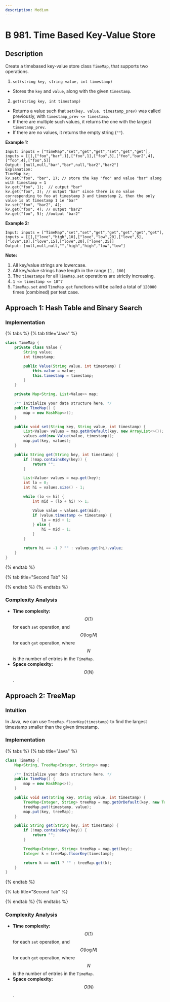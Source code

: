 ```yaml
---
description: Medium
---
```


# B 981. Time Based Key-Value Store

## Description

Create a timebased key-value store class `TimeMap`, that supports two operations.

1. `set(string key, string value, int timestamp)`

* Stores the `key` and `value`, along with the given `timestamp`.

2. `get(string key, int timestamp)` 

* Returns a value such that `set(key, value, timestamp_prev)` was called previously, with `timestamp_prev <= timestamp`.
* If there are multiple such values, it returns the one with the largest `timestamp_prev`.
* If there are no values, it returns the empty string \(`""`\).

**Example 1:**

```text
Input: inputs = ["TimeMap","set","get","get","set","get","get"], inputs = [[],["foo","bar",1],["foo",1],["foo",3],["foo","bar2",4],["foo",4],["foo",5]]
Output: [null,null,"bar","bar",null,"bar2","bar2"]
Explanation:   
TimeMap kv;   
kv.set("foo", "bar", 1); // store the key "foo" and value "bar" along with timestamp = 1   
kv.get("foo", 1);  // output "bar"   
kv.get("foo", 3); // output "bar" since there is no value corresponding to foo at timestamp 3 and timestamp 2, then the only value is at timestamp 1 ie "bar"   
kv.set("foo", "bar2", 4);   
kv.get("foo", 4); // output "bar2"   
kv.get("foo", 5); //output "bar2"   

```

**Example 2:**

```text
Input: inputs = ["TimeMap","set","set","get","get","get","get","get"], inputs = [[],["love","high",10],["love","low",20],["love",5],["love",10],["love",15],["love",20],["love",25]]
Output: [null,null,null,"","high","high","low","low"]
```

**Note:**

1. All key/value strings are lowercase.
2. All key/value strings have length in the range `[1, 100]`
3. The `timestamps` for all `TimeMap.set` operations are strictly increasing.
4. `1 <= timestamp <= 10^7`
5. `TimeMap.set` and `TimeMap.get` functions will be called a total of `120000` times \(combined\) per test case.

## Approach 1: Hash Table and Binary Search

### Implementation

{% tabs %}
{% tab title="Java" %}
```java
class TimeMap {
    private class Value {
        String value;
        int timestamp;

        public Value(String value, int timestamp) {
            this.value = value;
            this.timestamp = timestamp;
        }
    }

    private Map<String, List<Value>> map;

    /** Initialize your data structure here. */
    public TimeMap() {
        map = new HashMap<>();
    }

    public void set(String key, String value, int timestamp) {
        List<Value> values = map.getOrDefault(key, new ArrayList<>());
        values.add(new Value(value, timestamp));
        map.put(key, values);
    }

    public String get(String key, int timestamp) {
        if (!map.containsKey(key)) {
            return "";
        }

        List<Value> values = map.get(key);
        int lo = 0;
        int hi = values.size() - 1;

        while (lo <= hi) {
            int mid = (lo + hi) >> 1;

            Value value = values.get(mid);
            if (value.timestamp <= timestamp) {
                lo = mid + 1;
            } else {
                hi = mid - 1;
            }
        }

        return hi == -1 ? "" : values.get(hi).value;
    }
}
```
{% endtab %}

{% tab title="Second Tab" %}

{% endtab %}
{% endtabs %}

### Complexity Analysis

* **Time complexity:** $$O(1)$$ for each `set` operation, and $$O(\log{N})$$ for each `get` operation, where $$N$$ is the number of entries in the `TimeMap`.
* **Space complexity:** $$O(N)$$.

## Approach 2: TreeMap

### Intuition

In Java, we can use `TreeMap.floorKey(timestamp)` to find the largest timestamp smaller than the given timestamp.

### Implementation

{% tabs %}
{% tab title="Java" %}
```java
class TimeMap {
    Map<String, TreeMap<Integer, String>> map;

    /** Initialize your data structure here. */
    public TimeMap() {
        map = new HashMap<>();
    }

    public void set(String key, String value, int timestamp) {
        TreeMap<Integer, String> treeMap = map.getOrDefault(key, new TreeMap<>());
        treeMap.put(timestamp, value);
        map.put(key, treeMap);
    }

    public String get(String key, int timestamp) {
        if (!map.containsKey(key)) {
            return "";
        }

        TreeMap<Integer, String> treeMap = map.get(key);
        Integer k = treeMap.floorKey(timestamp);

        return k == null ? "" : treeMap.get(k);
    }
}
```
{% endtab %}

{% tab title="Second Tab" %}

{% endtab %}
{% endtabs %}

### Complexity Analysis

* **Time complexity:** $$O(1)$$ for each `set` operation, and $$O(\log{N})$$ for each `get` operation, where $$N$$ is the number of entries in the `TimeMap`.
* **Space complexity:** $$O(N)$$.

